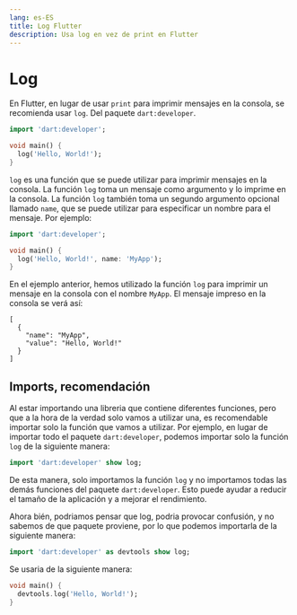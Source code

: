 ```yaml
---
lang: es-ES
title: Log Flutter
description: Usa log en vez de print en Flutter
---
```


# Log

En Flutter, en lugar de usar `print` para imprimir mensajes en la consola, se recomienda usar `log`. Del paquete `dart:developer`.

```dart
import 'dart:developer';

void main() {
  log('Hello, World!');
}
```

`log` es una función que se puede utilizar para imprimir mensajes en la consola. La función `log` toma un mensaje como argumento y lo imprime en la consola. La función `log` también toma un segundo argumento opcional llamado `name`, que se puede utilizar para especificar un nombre para el mensaje. Por ejemplo:

```dart
import 'dart:developer';

void main() {
  log('Hello, World!', name: 'MyApp');
}
```

En el ejemplo anterior, hemos utilizado la función `log` para imprimir un mensaje en la consola con el nombre `MyApp`. El mensaje impreso en la consola se verá así:

```
[
  {
    "name": "MyApp",
    "value": "Hello, World!"
  }
]
```

## Imports, recomendación

Al estar importando una libreria que contiene diferentes funciones, pero que a la hora de la verdad solo vamos a utilizar una, es recomendable importar solo la función que vamos a utilizar. Por ejemplo, en lugar de importar todo el paquete `dart:developer`, podemos importar solo la función `log` de la siguiente manera:

```dart
import 'dart:developer' show log;
```

De esta manera, solo importamos la función `log` y no importamos todas las demás funciones del paquete `dart:developer`. Esto puede ayudar a reducir el tamaño de la aplicación y a mejorar el rendimiento.

Ahora bién, podriamos pensar que log, podria provocar confusión, y no sabemos de que paquete proviene, por lo que podemos importarla de la siguiente manera:

```dart
import 'dart:developer' as devtools show log;
```

Se usaria de la siguiente manera:

```dart
void main() {
  devtools.log('Hello, World!');
}
```
